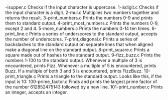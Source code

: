 -isupper.c
Checks if the input character is uppercase.
1-isdigit.c
Checks if the input character is a digit.
2-mul.c
Multiplies two numbers together and returns the result.
3-print_numbers.c
Prints the numbers 0-9 and prints them to standard output.
4-print_most_numbers.c
Prints the numbers 0-9, except 2 and 4.
5-more_numbers.c
Prints the numbers 0-14 ten times.
6-print_line.c
Prints a series of underscores to the standard output, accepts the number of underscores.
7-print_diagonal.c
Prints a series of backslashes to the standard output on separate lines that when aligned make a diagonal line on the standard output.
8-print_square.c
Prints a square made out of hashes to the standard output.
9-fizz_buzz.c
Prints the numbers 1-100 to the standard output. Whenever a multiple of 3 is encountered, prints Fizz. Whenever a multiple of 5 is encountered, prints Buzz. If a multiple of both 3 and 5 is encountered, prints FizzBuzz.
10-print_triangle.c
Prints a triangle to the standard output. Looks like this, if the input is 10:
100-prime_factor.c
Finds and prints the largest prime factor of the number 612852475143 followed by a new line.
101-print_number.c
Prints an integer, accepts an integer.